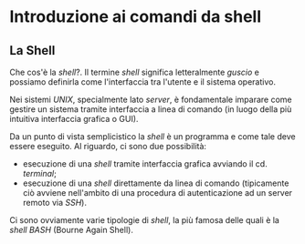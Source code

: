 # Introduzione ai comandi da shell

## La Shell

Che cos'è la *shell*?. Il termine *shell* significa letteralmente *guscio* e possiamo definirla come l'interfaccia tra l'utente e il sistema operativo.

Nei sistemi *UNIX*, specialmente lato *server*, è fondamentale imparare come gestire un sistema tramite interfaccia a linea di comando (in luogo della più intuitiva interfaccia grafica o GUI).

Da un punto di vista semplicistico la *shell* è un programma e come tale deve essere eseguito. Al riguardo, ci sono due possibilità:

- esecuzione di una *shell* tramite interfaccia grafica avviando il cd. *terminal*;
- esecuzione di una *shell* direttamente da linea di comando (tipicamente ciò avviene nell'ambito di una procedura di autenticazione ad un server remoto via *SSH*).

Ci sono ovviamente varie tipologie di *shell*, la più famosa delle quali è la *shell BASH* (Bourne Again Shell).

